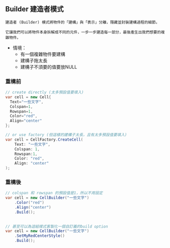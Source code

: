 ﻿## Builder 建造者模式

```
建造者 (Builder) 模式將物件的「建構」與「表示」分離，隱藏並封裝建構過程的細節。

它讓我們可以將物件本身拆解成不同的元件，一步一步建造每一部分，最後產生出我們想要的複雜物件。
```

- 情境：
  - 有一個複雜物件要建構
  - 建構子拖太長
  - 建構子不須要的值要放NULL


### 重構前

```C#
// create directly (太多預設值要填入)
var cell = new Cell{
  Text="一些文字", 
  Colspan=1, 
  Rowspan=1, 
  Color="red", 
  Align="center"
};

// or use factory (但這樣的建構子太長，且有太多預設值要填入)
var cell = CellFactory.CreateCell(
    Text: "一些文字", 
    Colspan: 1, 
    Rowspan:1, 
    Color: "red", 
    Align: "center"
);
```

### 重構後

```C#
// colspan 和 rowspan 的預設值是1，所以不用設定
var cell = new CellBuilder("一些文字")
    .Color("red")
    .Align("center")
    .Build();
    
    
// 甚至可以為這組樣式客製化一個自訂義的build option
var cell = new CellBuilder("一些文字")
    .SetMyRedCenterStyle()
    .Build();
```
